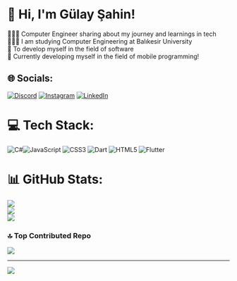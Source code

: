 <!-- Level 3: Add custom code -->

# 👋 Hi, I'm Gülay Şahin!
👩🏻‍💻 Computer Engineer sharing about my journey and learnings in tech<br/>
👩🏻‍🎓 I am studying Computer Engineering at Balıkesir University<br/>
🎨 To develop myself in the field of software<br/>
💭 Currently developing myself in the field of mobile programming!<br/>

## 🌐 Socials:
[![Discord](https://img.shields.io/badge/Discord-%237289DA.svg?logo=discord&logoColor=white)](https://discord.gg/codeandlife) [![Instagram](https://img.shields.io/badge/Instagram-%23E4405F.svg?logo=Instagram&logoColor=white)](https://instagram.com/_sahingulay) [![LinkedIn](https://img.shields.io/badge/LinkedIn-%230077B5.svg?logo=linkedin&logoColor=white)](https://linkedin.com/in/gulaysahinn) 

# 💻 Tech Stack:
![C#](https://img.shields.io/badge/c%23-%23239120.svg?style=for-the-badge&logo=csharp&logoColor=white)![JavaScript](https://img.shields.io/badge/javascript-%23323330.svg?style=for-the-badge&logo=javascript&logoColor=%23F7DF1E) ![CSS3](https://img.shields.io/badge/css3-%231572B6.svg?style=for-the-badge&logo=css3&logoColor=white) ![Dart](https://img.shields.io/badge/dart-%230175C2.svg?style=for-the-badge&logo=dart&logoColor=white) ![HTML5](https://img.shields.io/badge/html5-%23E34F26.svg?style=for-the-badge&logo=html5&logoColor=white) ![Flutter](https://img.shields.io/badge/Flutter-%2302569B.svg?style=for-the-badge&logo=Flutter&logoColor=white)
# 📊 GitHub Stats:
![](https://github-readme-stats.vercel.app/api?username=gulaysahinn&theme=dark&hide_border=false&include_all_commits=false&count_private=false)<br/>
![](https://github-readme-streak-stats.herokuapp.com/?user=gulaysahinn&theme=dark&hide_border=false)<br/>
![](https://github-readme-stats.vercel.app/api/top-langs/?username=gulaysahinn&theme=dark&hide_border=false&include_all_commits=false&count_private=false&layout=compact)

### 🔝 Top Contributed Repo
![](https://github-contributor-stats.vercel.app/api?username=gulaysahinn&limit=5&theme=dark&combine_all_yearly_contributions=true)

---
[![](https://visitcount.itsvg.in/api?id=gulaysahinn&icon=0&color=0)](https://visitcount.itsvg.in)

<!-- Proudly created with GPRM ( https://gprm.itsvg.in ) -->
<!--
**gulaysahinn/gulaysahinn** is a ✨ _special_ ✨ repository because its `README.md` (this file) appears on your GitHub profile.

Here are some ideas to get you started:

- 🔭 I’m currently working on ...
- 🌱 I’m currently learning ...
- 👯 I’m looking to collaborate on ...
- 🤔 I’m looking for help with ...
- 💬 Ask me about ...
- 📫 How to reach me: ...
- 😄 Pronouns: ...
- ⚡ Fun fact: ...
-->

